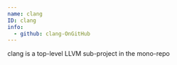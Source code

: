 ```yaml
---
name: clang
ID: clang
info:
  - github: clang-OnGitHub
---
```


clang is a top-level LLVM sub-project in the mono-repo
